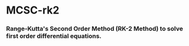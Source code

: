 # MCSC-rk2

<h3> Range-Kutta's Second Order Method (RK-2 Method) to solve first order differential equations. </h3>
